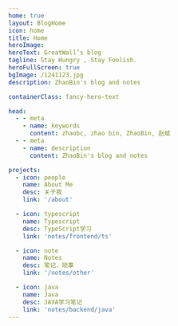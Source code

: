 ```yaml
---
home: true
layout: BlogHome
icon: home
title: Home
heroImage:
heroText: GreatWall’s blog
tagline: Stay Hungry , Stay Foolish.
heroFullScreen: true
bgImage: /1241123.jpg
description: ZhaoBin's blog and notes

containerClass: fancy-hero-text

head:
  - - meta
    - name: keywords
      content: zhaobc, zhao bin, ZhaoBin, 赵斌
  - - meta
    - name: description
      content: ZhaoBin's blog and notes

projects:
  - icon: people
    name: About Me
    desc: 关于我
    link: '/about'

  - icon: typescript
    name: Typescript
    desc: TypeScript学习
    link: 'notes/frontend/ts'

  - icon: note
    name: Notes
    desc: 笔记，琐事
    link: '/notes/other'

  - icon: java
    name: Java
    desc: JAVA学习笔记
    link: 'notes/backend/java'
---
```

